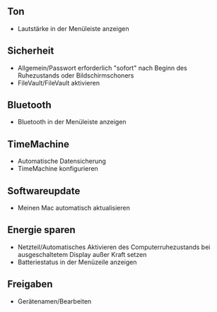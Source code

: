 ## Ton
 - Lautstärke in der Menüleiste anzeigen

## Sicherheit

 - Allgemein/Passwort erforderlich "sofort" nach Beginn des Ruhezustands oder Bildschirmschoners
 - FileVault/FileVault aktivieren

## Bluetooth

 - Bluetooth in der Menüleiste anzeigen

## TimeMachine

 - Automatische Datensicherung
 - TimeMachine konfigurieren
 
## Softwareupdate

 - Meinen Mac automatisch aktualisieren

## Energie sparen

 - Netzteil/Automatisches Aktivieren des Computerruhezustands bei ausgeschaltetem Display außer Kraft setzen
 - Batteriestatus in der Menüzeile anzeigen

## Freigaben
 - Gerätenamen/Bearbeiten 

